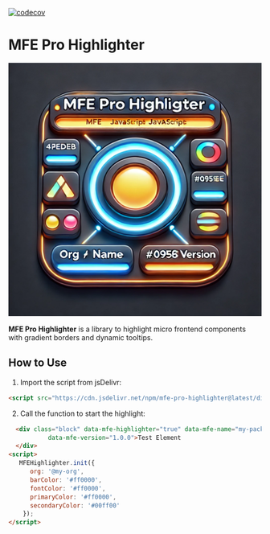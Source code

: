 [![codecov](https://codecov.io/gh/mfe-pro/highlighter/branch/main/graph/badge.svg?token=IBB6PC8S7C)](https://codecov.io/gh/mfe-pro/highlighter)

# MFE Pro Highlighter

![MFE Pro Highlighter](./logo.png)

**MFE Pro Highlighter** is a library to highlight micro frontend components with gradient borders and dynamic tooltips.

## How to Use

1. Import the script from jsDelivr:

```html
<script src="https://cdn.jsdelivr.net/npm/mfe-pro-highlighter@latest/dist/highlighter.min.js"></script>
```

2. Call the function to start the highlight:

```html
  <div class="block" data-mfe-highlighter="true" data-mfe-name="my-package-name" data-mfe-owner="team-a"
           data-mfe-version="1.0.0">Test Element
  </div>
<script>
   MFEHighlighter.init({
      org: '@my-org',
      barColor: '#ff0000',
      fontColor: '#ff0000',
      primaryColor: '#ff0000',
      secondaryColor: '#00ff00'
    });
</script>
```
